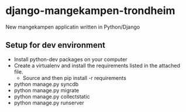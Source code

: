 django-mangekampen-trondheim
============================

New mangekampen applicatin written in Python/Django

## Setup for dev environment
* Install python-dev packages on your computer
* Create a virtualenv and install the requirements listed in the attached file.
    * Source and then pip install -r requirements
* python manage.py syncdb
* python manage.py migrate
* python manage.py collectstatic
* python manage.py runserver


